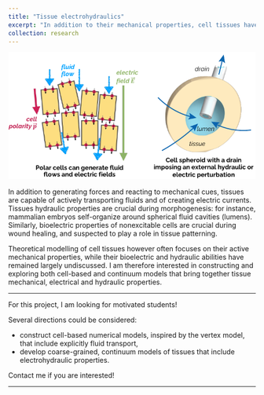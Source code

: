 ```yaml
---
title: "Tissue electrohydraulics"
excerpt: "In addition to their mechanical properties, cell tissues have the ability to actively transport ions and fluids."
collection: research
---
```


<img src='/images/research_electrohydraulics.png'>

In addition to generating forces and reacting to mechanical cues, tissues are capable of
actively transporting fluids and of creating electric currents. Tissues hydraulic properties are crucial during morphogenesis: for instance, mammalian embryos self-organize around spherical fluid cavities (lumens). Similarly, bioelectric properties of nonexcitable cells are crucial during wound healing, and suspected to play a role in tissue patterning.

Theoretical modelling of cell tissues however often focuses on their active mechanical
properties, while their bioelectric and hydraulic abilities have remained largely undiscussed. I am therefore interested in constructing and exploring both cell-based and continuum models that bring together tissue mechanical, electrical and hydraulic properties.

---

For this project, I am looking for motivated students!

Several directions could be considered:
- construct cell-based numerical models, inspired by the vertex model, that include
explicitly fluid transport,
- develop coarse-grained, continuum models of tissues that include electrohydraulic properties.

Contact me if you are interested!

---

